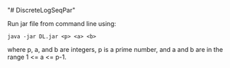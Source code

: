 "# DiscreteLogSeqPar" 

Run jar file from command line using:

	java -jar DL.jar <p> <a> <b>
	
where p, a, and b are integers, p is a prime number, and a 
and b are in the range 1 <= a <= p-1. 